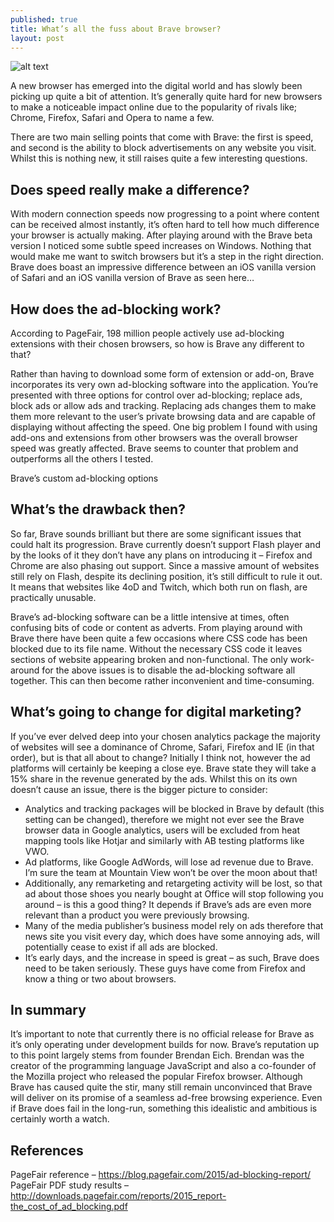 ```yaml
---
published: true
title: What’s all the fuss about Brave browser?
layout: post
---
```

![alt text](http://www.bloomagency.co.uk/wp-content/uploads/2016/02/Brave.jpg "Brave browser")

A new browser has emerged into the digital world and has slowly been picking up quite a bit of attention. It’s generally quite hard for new browsers to make a noticeable impact online due to the popularity of rivals like; Chrome, Firefox, Safari and Opera to name a few.

There are two main selling points that come with Brave: the first is speed, and second is the ability to block advertisements on any website you visit. Whilst this is nothing new, it still raises quite a few interesting questions.

## Does speed really make a difference?

With modern connection speeds now progressing to a point where content can be received almost instantly, it’s often hard to tell how much difference your browser is actually making. After playing around with the Brave beta version I noticed some subtle speed increases on Windows. Nothing that would make me want to switch browsers but it’s a step in the right direction. Brave does boast an impressive difference between an iOS vanilla version of Safari and an iOS vanilla version of Brave as seen here…

## How does the ad-blocking work?

According to PageFair, 198 million people actively use ad-blocking extensions with their chosen browsers, so how is Brave any different to that?

Rather than having to download some form of extension or add-on, Brave incorporates its very own ad-blocking software into the application. You’re presented with three options for control over ad-blocking; replace ads, block ads or allow ads and tracking. Replacing ads changes them to make them more relevant to the user’s private browsing data and are capable of displaying without affecting the speed. One big problem I found with using add-ons and extensions from other browsers was the overall browser speed was greatly affected. Brave seems to counter that problem and outperforms all the others I tested.

Brave’s custom ad-blocking options

## What’s the drawback then?

So far, Brave sounds brilliant but there are some significant issues that could halt its progression. Brave currently doesn’t support Flash player and by the looks of it they don’t have any plans on introducing it – Firefox and Chrome are also phasing out support. Since a massive amount of websites still rely on Flash, despite its declining position, it’s still difficult to rule it out. It means that websites like 4oD and Twitch, which both run on flash, are practically unusable.

Brave’s ad-blocking software can be a little intensive at times, often confusing bits of code or content as adverts. From playing around with Brave there have been quite a few occasions where CSS code has been blocked due to its file name. Without the necessary CSS code it leaves sections of website appearing broken and non-functional.
The only work-around for the above issues is to disable the ad-blocking software all together. This can then become rather inconvenient and time-consuming.

## What’s going to change for digital marketing?

If you’ve ever delved deep into your chosen analytics package the majority of websites will see a dominance of Chrome, Safari, Firefox and IE (in that order), but is that all about to change? Initially I think not, however the ad platforms will certainly be keeping a close eye.
Brave state they will take a 15% share in the revenue generated by the ads. Whilst this on its own doesn’t cause an issue, there is the bigger picture to consider:

* Analytics and tracking packages will be blocked in Brave by default (this setting can be changed), therefore we might not ever see the Brave browser data in Google analytics, users will be excluded from heat mapping tools like Hotjar and similarly with AB testing platforms like VWO.
* Ad platforms, like Google AdWords, will lose ad revenue due to Brave. I’m sure the team at Mountain View won’t be over the moon about that!
* Additionally, any remarketing and retargeting activity will be lost, so that ad about those shoes you nearly bought at Office will stop following you around – is this a good thing? It depends if Brave’s ads are even more relevant than a product you were previously browsing.
* Many of the media publisher’s business model rely on ads therefore that news site you visit every day, which does have some annoying ads, will potentially cease to exist if all ads are blocked.
* It’s early days, and the increase in speed is great – as such, Brave does need to be taken seriously. These guys have come from Firefox and know a thing or two about browsers.

## In summary

It’s important to note that currently there is no official release for Brave as it’s only operating under development builds for now. Brave’s reputation up to this point largely stems from founder Brendan Eich. Brendan was the creator of the programming language JavaScript and also a co-founder of the Mozilla project who released the popular Firefox browser. Although Brave has caused quite the stir, many still remain unconvinced that Brave will deliver on its promise of a seamless ad-free browsing experience. Even if Brave does fail in the long-run, something this idealistic and ambitious is certainly worth a watch.

## References

PageFair reference – https://blog.pagefair.com/2015/ad-blocking-report/
PageFair PDF study results – http://downloads.pagefair.com/reports/2015_report-the_cost_of_ad_blocking.pdf